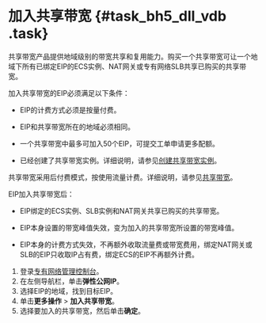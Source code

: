 # 加入共享带宽 {#task_bh5_dll_vdb .task}

共享带宽产品提供地域级别的带宽共享和复用能力。购买一个共享带宽可让一个地域下所有已绑定EIP的ECS实例、NAT网关或专有网络SLB共享已购买的共享带宽。

加入共享带宽的EIP必须满足以下条件：

-   EIP的计费方式必须是按量付费。

-   EIP和共享带宽所在的地域必须相同。

-   一个共享带宽中最多可加入50个EIP，可提交工单申请更多配额。

-   已经创建了共享带宽实例。详细说明，请参见[创建共享带宽实例](../../../../../intl.zh-CN/用户指南/创建共享带宽实例.md#)。


共享带宽采用后付费模式，按使用流量计费。详细说明，请参见[共享带宽](https://help.aliyun.com/document_detail/55784.html)。

EIP加入共享带宽后：

-   EIP绑定的ECS实例、SLB实例和NAT网关共享已购买的共享带宽。

-   EIP本身设置的带宽峰值失效，变为加入的共享带宽所设置的带宽峰值。

-   EIP本身的计费方式失效，不再额外收取流量费或带宽费用，绑定NAT网关或SLB的EIP只收取IP占有费，绑定ECS的EIP不再额外计费。


1.  登录[专有网络管理控制台](https://vpcnext.console.aliyun.com)。 
2.  在左侧导航栏，单击**弹性公网IP**。 
3.  选择EIP的地域，找到目标EIP。 
4.  单击**更多操作** \> **加入共享带宽**。 
5.  选择要加入的共享带宽，然后单击**确定**。 

